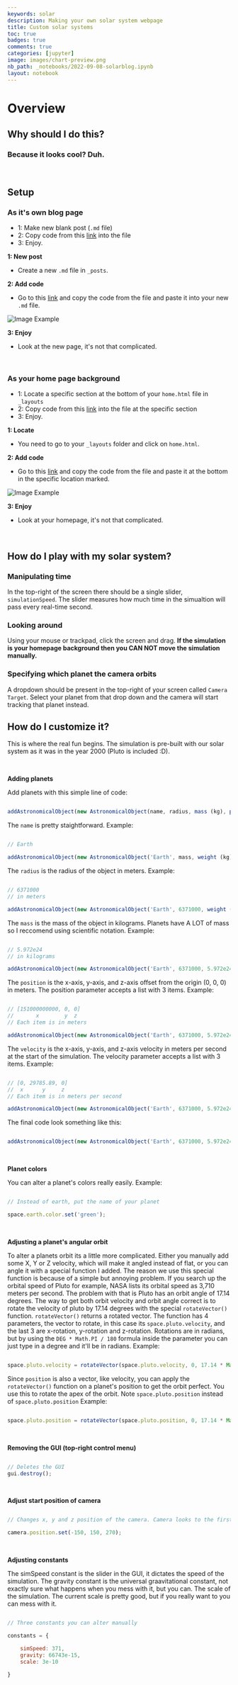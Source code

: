 ```yaml
---
keywords: solar
description: Making your own solar system webpage
title: Custom solar systems
toc: true 
badges: true
comments: true
categories: [jupyter]
image: images/chart-preview.png
nb_path: _notebooks/2022-09-08-solarblog.ipynb
layout: notebook
---
```


# Overview
## Why should I do this?
### Because it looks cool? Duh.
<br>

## Setup
### As it's own blog page
- 1: Make new blank post (```.md``` file)
- 2: Copy code from this [link](https://github.com/TristanCopley/solarsystems/blob/main/standalonefile) into the file
- 3: Enjoy.

<b> 1: New post</b>

- Create a new ```.md``` file in ```_posts```.

<b> 2: Add code</b>

- Go to this [link](https://github.com/TristanCopley/solarsystems/blob/main/standalonefile) and copy the code from the file and paste it into your new ```.md``` file.

![Image Example](https://github.com/TristanCopley/solarsystems/blob/main/Screen%20Shot%202022-09-14%20at%201.47.29%20PM.png)

<b> 3: Enjoy </b>

- Look at the new page, it's not that complicated.

<br>

### As your home page background

- 1: Locate a specific section at the bottom of your ```home.html``` file in ```_layouts```
- 2: Copy code from this [link](https://github.com/TristanCopley/solarsystems/blob/main/backgroundfile) into the file at the specific section
- 3: Enjoy.

<b> 1: Locate</b>

- You need to go to your ```_layouts``` folder and click on ```home.html```.

<b> 2: Add code</b>

- Go to this [link](https://github.com/TristanCopley/solarsystems/blob/main/backgroundfile) and copy the code from the file and paste it at the bottom in the specific location marked.

![Image Example](https://github.com/TristanCopley/solarsystems/blob/main/Screen%20Shot%202022-09-14%20at%201.52.10%20PM.png)

<b> 3: Enjoy </b>

- Look at your homepage, it's not that complicated.

<br>

## How do I play with my solar system?
### Manipulating time
In the top-right of the screen there should be a single slider, ```simulationSpeed```. The slider measures how much time in the simualtion will pass every real-time second.
### Looking around
Using your mouse or trackpad, click the screen and drag. <b>If the simulation is your homepage background then you CAN NOT move the simulation manually.</b>
### Specifying which planet the camera orbits
A dropdown should be present in the top-right of your screen called ```Camera Target```. Select your planet from that drop down and the camera will start tracking that planet instead.
## How do I customize it?
This is where the real fun begins. The simulation is pre-built with our solar system as it was in the year 2000 (Pluto is included :D). 

<br>


<b>Adding planets</b>

Add planets with this simple line of code:
```javascript

addAstronomicalObject(new AstronomicalObject(name, radius, mass (kg), position (m), velocity (m/s)));

```

The ```name``` is pretty staightforward. Example:
```javascript

// Earth

addAstronomicalObject(new AstronomicalObject('Earth', mass, weight (kg), position (m), velocity (m/s)));

```

The ```radius``` is the radius of the object in meters. Example:
```javascript

// 6371000 
// in meters

addAstronomicalObject(new AstronomicalObject('Earth', 6371000, weight (kg), position (m), velocity (m/s)));

```

The ```mass``` is the mass of the object in kilograms. Planets have A LOT of mass so I reccomend using scientific notation. Example:
```javascript

// 5.972e24 
// in kilograms 

addAstronomicalObject(new AstronomicalObject('Earth', 6371000, 5.972e24, position (m), velocity (m/s)));

```

The ```position``` is the x-axis, y-axis, and z-axis offset from the origin (0, 0, 0) in meters. The position parameter accepts a list with 3 items. Example:
```javascript

// [151000000000, 0, 0]
//       x        y  z
// Each item is in meters

addAstronomicalObject(new AstronomicalObject('Earth', 6371000, 5.972e24, [151000000000, 0, 0], velocity (m/s)));

```

The ```velocity``` is the x-axis, y-axis, and z-axis velocity in meters per second at the start of the simulation. The velocity parameter accepts a list with 3 items. Example:
```javascript

// [0, 29785.89, 0]
//  x      y     z
// Each item is in meters per second

addAstronomicalObject(new AstronomicalObject('Earth', 6371000, 5.972e24, [151000000000, 0, 0], [0, 29785.89, 0]));

```

The final code look something like this:
```javascript

addAstronomicalObject(new AstronomicalObject('Earth', 6371000, 5.972e24, [151000000000, 0, 0], [0, 29785.89, 0]));

```

<br>

<b>Planet colors</b>

You can alter a planet's colors really easily. Example:
```javascript

// Instead of earth, put the name of your planet

space.earth.color.set('green');

```

<br>

<b>Adjusting a planet's angular orbit</b>

To alter a planets orbit its a little more complicated. Either you manually add some X, Y or Z velocity, which will make it angled instead of flat, or you can angle it with a special function I added. The reason we use this special function is because of a simple but annoying problem. If you search up the orbital speed of Pluto for example, NASA lists its orbital speed as 3,710 meters per second. The problem with that is Pluto has an orbit angle of 17.14 degrees. The way to get both orbit velocity and orbit angle correct is to rotate the velocity of pluto by 17.14 degrees with the special ```rotateVector()``` function. ```rotateVector()``` returns a rotated vector. The function has 4 parameters, the vector to rotate, in this case its ```space.pluto.velocity```, and the last 3 are x-rotation, y-rotation and z-rotation. Rotations are in radians, but by using the ```DEG * Math.PI / 180``` formula inside the parameter you can just type in a degree and it'll be in radians. Example:

```javascript

space.pluto.velocity = rotateVector(space.pluto.velocity, 0, 17.14 * Math.PI / 180, 0);

```

Since ```position``` is also a vector, like velocity, you can apply the ```rotateVector()``` function on a planet's position to get the orbit perfect. You use this to rotate the apex of the orbit. Note ```space.pluto.position``` instead of ```space.pluto.position``` Example:
```javascript

space.pluto.position = rotateVector(space.pluto.position, 0, 17.14 * Math.PI / 180, 0);

```

<br>

<b>Removing the GUI (top-right control menu)</b>

```javascript

// Deletes the GUI
gui.destroy();

```

<br>

<b>Adjust start position of camera</b>

```javascript

// Changes x, y and z position of the camera. Camera looks to the first astronimal body you add

camera.position.set(-150, 150, 270);

```

<br>

<b>Adjusting constants</b>

The simSpeed constant is the slider in the GUI, it dictates the speed of the simulation.
The gravity constant is the universal graavitational constant, not exactly sure what happens when you mess with it, but you can.
The scale of the simulation. The current scale is pretty good, but if you really want to you can mess with it.

```javascript

// Three constants you can alter manually

constants = {

    simSpeed: 371,
    gravity: 66743e-15,
    scale: 3e-10

}

```